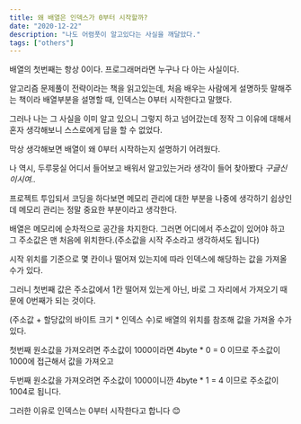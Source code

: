 ```yaml
---
title: 왜 배열은 인덱스가 0부터 시작할까?
date: "2020-12-22"
description: "나도 어렴풋이 알고있다는 사실을 깨달았다."
tags: ["others"]
---
```


배열의 첫번째는 항상 0이다. 프로그래머라면 누구나 다 아는 사실이다.

알고리즘 문제풀이 전략이라는 책을 읽고있는데, 처음 배우는 사람에게 설명하듯 말해주는 책이라 배열부분을 설명할 때, 인덱스는 0부터 시작한다고 말했다.

그러나 나는 그 사실을 이미 알고 있으니 그렇지 하고 넘어갔는데 정작 그 이유에 대해서 혼자 생각해보니 스스로에게 답을 할 수 없었다.

막상 생각해보면 배열이 왜 0부터 시작하는지 설명하기 어려웠다.

나 역시, 두루뭉실 어디서 들어보고 배워서 알고있는거라 생각이 들어 찾아봤다 *구글신이시여..*

프로젝트 투입되서 코딩을 하다보면 메모리 관리에 대한 부분을 나중에 생각하기 쉽상인데 메모리 관리는 정말 중요한 부분이라고 생각한다.

배열은 메모리에 순차적으로 공간을 차지한다. 그러면 어디에서 주소값이 있어야 하고 그 주소값은 맨 처음에 위치한다.(주소값을 시작 주소라고 생각하셔도 됩니다)

시작 위치를 기준으로 몇 칸이나 떨어져 있는지에 따라 인덱스에 해당하는 값을 가져올 수가 있다.

그러니 첫번째 값은 주소값에서 1칸 떨어져 있는게 아닌, 바로 그 자리에서 가져오기 때문에 0번째가 되는 것이다.

(주소값 + 할당값의 바이트 크기 * 인덱스 수)로 배열의 위치를 참조해 값을 가져올 수가 있다.

첫번째 원소값을 가져오려면 주소값이 1000이라면 4byte * 0 = 0 이므로 주소값이 1000에 접근해서 값을 가져오고

두번째 원소값을 가져오려면 주소값이 1000이니깐 4byte * 1 = 4 이므로 주소값이 1004로 됩니다.

그러한 이유로 인덱스는 0부터 시작한다고 합니다 😊
